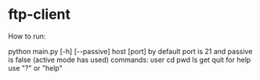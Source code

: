 # ftp-client
<p>How to run:</p>
python main.py [-h] [--passive] host [port]
by default port is 21 and passive is false (active mode has used)
commands:
user  cd  pwd ls  get quit
for help use "?" or "help"